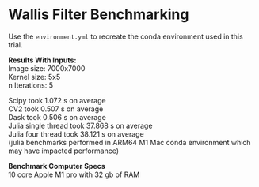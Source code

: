 # Wallis Filter Benchmarking
Use the `environment.yml` to recreate the conda environment used in this trial.

**Results With Inputs:**  
Image size: 7000x7000  
Kernel size: 5x5  
n Iterations: 5  

Scipy took 1.072 s on average  
CV2 took 0.507 s on average  
Dask took 0.506 s on average  
Julia single thread took 37.868 s on average  
Julia four thread took 38.121 s on average  
(julia benchmarks performed in ARM64 M1 Mac conda environment which may have impacted performance)  

**Benchmark Computer Specs**  
10 core Apple M1 pro with 32 gb of RAM
